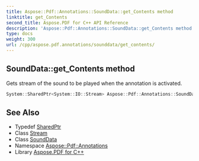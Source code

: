 ```yaml
---
title: Aspose::Pdf::Annotations::SoundData::get_Contents method
linktitle: get_Contents
second_title: Aspose.PDF for C++ API Reference
description: 'Aspose::Pdf::Annotations::SoundData::get_Contents method. Gets stream of the sound to be played when the annotation is activated in C++.'
type: docs
weight: 300
url: /cpp/aspose.pdf.annotations/sounddata/get_contents/
---
```

## SoundData::get_Contents method


Gets stream of the sound to be played when the annotation is activated.

```cpp
System::SharedPtr<System::IO::Stream> Aspose::Pdf::Annotations::SoundData::get_Contents()
```

## See Also

* Typedef [SharedPtr](../../../system/sharedptr/)
* Class [Stream](../../../system.io/stream/)
* Class [SoundData](../)
* Namespace [Aspose::Pdf::Annotations](../../)
* Library [Aspose.PDF for C++](../../../)
